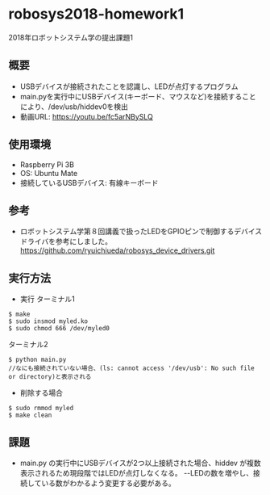 # robosys2018-homework1
2018年ロボットシステム学の提出課題1

## 概要
* USBデバイスが接続されたことを認識し、LEDが点灯するプログラム
* main.pyを実行中にUSBデバイス(キーボード、マウスなど)を接続することにより、/dev/usb/hiddev0を検出
* 動画URL: https://youtu.be/fc5arNBySLQ


## 使用環境
* Raspberry Pi 3B
* OS: Ubuntu Mate
* 接続しているUSBデバイス: 有線キーボード

## 参考
* ロボットシステム学第８回講義で扱ったLEDをGPIOピンで制御するデバイスドライバを参考にしました。
https://github.com/ryuichiueda/robosys_device_drivers.git

## 実行方法
* 実行
  ターミナル1
```
$ make
$ sudo insmod myled.ko
$ sudo chmod 666 /dev/myled0
```
  ターミナル2
```
$ python main.py
//なにも接続されていない場合、(ls: cannot access '/dev/usb': No such file or directory)と表示される
```

* 削除する場合
```
$ sudo rmmod myled
$ make clean
```

## 課題
* main.py の実行中にUSBデバイスが2つ以上接続された場合、hiddev が複数表示されるため現段階ではLEDが点灯しなくなる。
--LEDの数を増やし、接続している数がわかるよう変更する必要がある。
